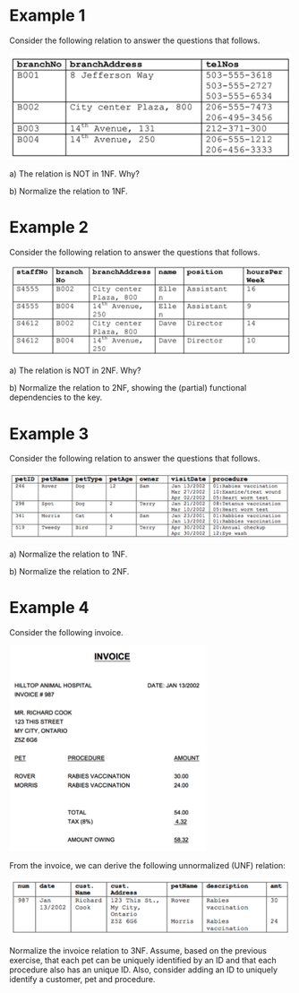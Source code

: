 # Example 1

Consider the following relation to answer the questions that follows. 

![pic1.png](pics/pic1.png)

a) The relation is NOT in 1NF. Why? 
 
b) Normalize the relation to 1NF. 

# Example 2

Consider the following relation to answer the questions that follows. 

![pic2.png](pics/pic2.png)

a) The relation is NOT in 2NF. Why? 
 
b) Normalize the relation to 2NF, showing the (partial) functional dependencies to the key. 

# Example 3

Consider the following relation to answer the questions that follows. 

![pic3.png](pics/pic3.png)

a) Normalize the relation to 1NF. 

b) Normalize the relation to 2NF. 

# Example 4

Consider the following invoice.

![pic4.png](pics/pic4.png)

From the invoice, we can derive the following unnormalized (UNF) relation: 	

![pic5.png](pics/pic5.png)

Normalize the invoice relation to 3NF.  Assume, based on the previous exercise, that each pet can be uniquely identified by an ID and that each procedure also has an unique ID. Also, consider adding an ID to uniquely identify a customer, pet and procedure. 



 




